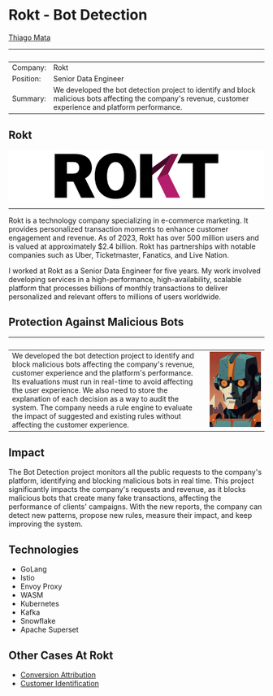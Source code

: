 # Rokt - Bot Detection

[Thiago Mata](../README.md)

| &nbsp;    | &nbsp;                                              |
|-----------|-----------------------------------------------------|
| Company:  | Rokt                                                |
| Position: | Senior Data Engineer                                |
| Summary:  | We developed the bot detection project to identify and block malicious bots affecting the company's revenue, customer experience and platform performance. |

##  Rokt

<div style="background-color: white; display: flex; justify-content: center; align-items: center; height: 100px;">
<img src="../img/rokt.svg" style="height:90px;"/>
</div>

---

Rokt is a technology company specializing in e-commerce marketing. It provides personalized transaction moments to enhance customer engagement and revenue. As of 2023, Rokt has over 500 million users and is valued at approximately $2.4 billion. Rokt has partnerships with notable companies such as Uber, Ticketmaster, Fanatics, and Live Nation.

I worked at Rokt as a Senior Data Engineer for five years. My work involved developing services in a high-performance, high-availability, scalable platform that processes billions of monthly transactions to deliver personalized and relevant offers to millions of users worldwide.


## Protection Against Malicious Bots

| &nbsp; | &nbsp; |
|--------|--------|
| We developed the bot detection project to identify and block malicious bots affecting the company's revenue, customer experience and the platform's performance. Its evaluations must run in real-time to avoid affecting the user experience. We also need to store the explanation of each decision as a way to audit the system. The company needs a rule engine to evaluate the impact of suggested and existing rules without affecting the customer experience. | <img width="1000px" src="../img/bot1.jpg"> |

## Impact

The Bot Detection project monitors all the public requests to the company's platform, identifying and blocking malicious bots in real time. This project significantly impacts the company's requests and revenue, as it blocks malicious bots that create many fake transactions, affecting the performance of clients' campaigns. With the new reports, the company can detect new patterns, propose new rules, measure their impact, and keep improving the system.

## Technologies

- GoLang
- Istio
- Envoy Proxy
- WASM
- Kubernetes
- Kafka
- Snowflake
- Apache Superset

## Other Cases At Rokt

- [Conversion Attribution](./rokt-attribution.md)
- [Customer Identification](./rokt-identity.md)
